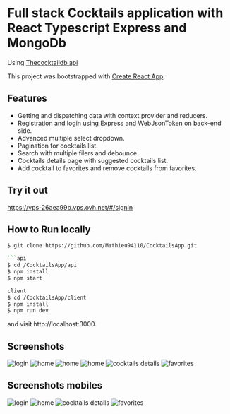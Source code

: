 # Full stack Cocktails application with React Typescript Express and MongoDb

Using [Thecocktaildb api](https://www.thecocktaildb.com/)

This project was bootstrapped with [Create React App](https://github.com/facebookincubator/create-react-app).

## Features

- Getting and dispatching data with context provider and reducers.
- Registration and login using Express and WebJsonToken on back-end side.
- Advanced multiple select dropdown.
- Pagination for cocktails list.
- Search with multiple filers and debounce.
- Cocktails details page with suggested cocktails list.
- Add cocktail to favorites and remove cocktails from favorites.

## Try it out

https://vps-26aea99b.vps.ovh.net/#/signin

## How to Run locally

````bash
$ git clone https://github.com/Mathieu94110/CocktailsApp.git

```api
$ cd /CocktailsApp/api
$ npm install
$ npm start

client
$ cd /CocktailsApp/client
$ npm install
$ npm run dev
````

and visit http://localhost:3000.

## Screenshots

![login](client/src/assets/images/cocktails-login-screen.png?raw=true "Login")
![home](client/src/assets/images/coktails-master-1.png?raw=true "Home")
![home](client/src/assets/images/cocktails_master-2.png?raw=true "Home")
![home](client/src/assets/images/cocktails_master_3.png?raw=true "Home")
![cocktails details](client/src/assets/images/cocktails_master_4.png?raw=true "CocktailsDetails")
![favorites](client/src/assets/images/cocktails-favorite-screen.png?raw=true "Favorites")

## Screenshots mobiles

![login](client/src/assets/images/cocktails-login-screen-mobiles.png?raw=true "Login")
![home](client/src/assets/images/coktails_master_5.png?raw=true "Home")
![cocktails details](client/src/assets/images/cocktails_master_6.png?raw=true "CocktailsDetails")
![favorites](client/src/assets/images/cocktails-favorites-screen-mobiles.png?raw=true "Favorites")
